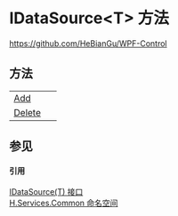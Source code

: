 # IDataSource&lt;T&gt; 方法
https://github.com/HeBianGu/WPF-Control



## 方法
<table>
<tr>
<td><a href="a08dc7b4-b859-87d5-68f4-6ce3e066f7e3">Add</a></td>
<td> </td></tr>
<tr>
<td><a href="9fd29e67-8e29-d2ab-5669-533c22d02a27">Delete</a></td>
<td> </td></tr>
</table>

## 参见


#### 引用
<a href="af8df6ab-ef67-2c03-a221-134b68b19623">IDataSource(T) 接口</a>  
<a href="b9cdd84f-6623-a51a-f53b-465103ced202">H.Services.Common 命名空间</a>  
